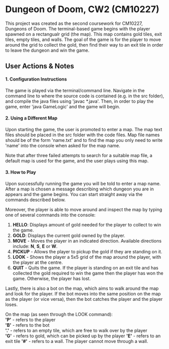 # Dungeon of Doom, CW2 (CM10227) 

This project was created as the second coursework for CM10227, Dungeons of Doom. The terminal-based game begins with the player spawned on a rectangualr grid (the map). This map contains gold tiles, exit tiles, empty tiles, and walls. The goal of the game is for the player to move around the grid to collect the gold, then find their way to an exit tile in order to leave the dungeon and win the game. 

## User Actions & Notes

#### 1. Configuration Instructions

The game is played via the terminal/command line. Navigate in the command line to where the source code is contained (e.g. in the src folder), and compile the java files using 'javac *.java'. Then, in order to play the game, enter 'java GameLogic' and the game will begin.

#### 2. Using a Different Map

Upon starting the game, the user is promoted to enter a map. The map text files should be placed in the src folder with the code files.  Map file names should be of the form 'name.txt' and to find the map you only need to write 'name' into the console when asked for the map name.

Note that after three failed attempts to search for a suitable map file, a default map is used for the game, and the user plays using this map. 

#### 3. How to Play
Upon successfully running the game you will be told to enter a map name. After a map is chosen a message describing which dungeon you are in appears and the game begins. You can start straight away via the commands described below. 

Moreover, the player is able to move around and inspect the map by typing one of several commands into the console: 

1. **HELLO**: Displays amount of gold needed for the player to collect to win the game.
2. **GOLD**: Displays the current gold owned by the player. 
3. **MOVE** <direction> - Moves the player in an indicated direction. Available directions include: **N**, **S**, **E** or **W**.
4. **PICKUP** - Allows the player to pickup the gold if they are standing on it.
5. **LOOK** - Shows the player a 5x5 grid of the map around the player, with the player at the centre.
6. **QUIT** - Quits the game. If the player is standing on an exit tile and has collected the gold required to win the game then the player has won the game. Otherwise, the player has lost. 

Lastly, there is also a bot on the map, which aims to walk around the map and look for the player. If the bot moves into the same position on the map as the player (or vice versa), then the bot catches the player and the player loses.

On the map (as seen through the LOOK command): <br>
**'P'** - refers to the player <br>
**'B'** - refers to the bot <br>
**'.'** - refers to an empty tile, which are free to walk over by the player <br>
**'G'** - refers to gold, which can be picked up by the player
**'E'** - refers to an exit tile
**'#'** - refers to a wall. The player cannot move through a wall.